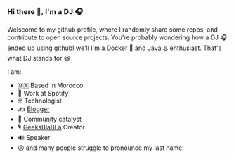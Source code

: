 ### Hi there 👋, I'm a DJ 🎧

Welscome to my github profile, where I randomly share some repos, and contribute to open source projects. 
You're probably wondering how a DJ 🎧 ended up using github! we'll I'm a Docker 🐳 and Java ♨️ enthusiast. That's what DJ stands for 😃

I am:
- 🇲🇦 Based In Morocco
- 👔 Work at Spotify
- 🤓 Technologist
- ✍️ [Blogger](https://aboullaite.me)
- 🦞 Community catalyst
- 🎙️ [GeeksBlaBLa](https://geeksblabla.com/) Creator
- 🔊 Speaker
- 😣 and many people struggle to pronounce my last name!

